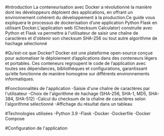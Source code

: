 #Introduction
La conteneurisation avec Docker a révolutionné la manière dont les développeurs déploient des applications, en offrant un environnement cohérent du développement à la production.Ce guide vous expliquera le processus de dockerisation d’une application Python Flask en utilisant Docker.L'application web (Checksum Calculator) construite avec Python et Flask va permettre à l'utilisateur de saisir une chaîne de caractères et d'obtenir son checksum SHA-256 ou tout autre algorithme de hachage sélectionné

#Qu’est-ce que Docker?
Docker est une plateforme open-source conçue pour automatiser le déploiement d’applications dans des conteneurs légers et portables. Ces conteneurs regroupent le code de l’application avec toutes ses dépendances, bibliothèques et configurations, garantissant qu’elle fonctionne de manière homogène sur différents environnements informatiques.

#Fonctionnalités de l'application
-Saisie d'une chaîne de caractères par l'utilisateur
-Choix de l'algorithme de hachage (SHA-256, SHA-1, MD5, SHA-384, SHA-512)
-Calcul du checksum de la chaîne de caractères selon l'algorithme sélectionné
-Affichage du résultat dans un tableau

#Technologies utilisées
-Python 3.9
-Flask
-Docker
-Dockerfile
-Docker Compose

#Configuration de l'application
